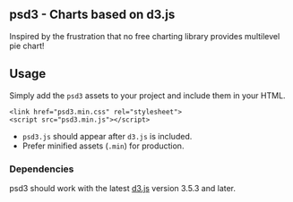 ## psd3 - Charts based on d3.js

Inspired by the frustration that no free charting library provides multilevel pie chart!

## Usage
Simply add the `psd3` assets to your project and include them in your HTML.

```
<link href="psd3.min.css" rel="stylesheet">
<script src="psd3.min.js"></script>
```

*  `psd3.js` should appear after `d3.js` is included.
* Prefer minified assets (`.min`) for production.

### Dependencies

psd3 should work with the latest [d3.js](http://d3js.org/) version 3.5.3 and later.
